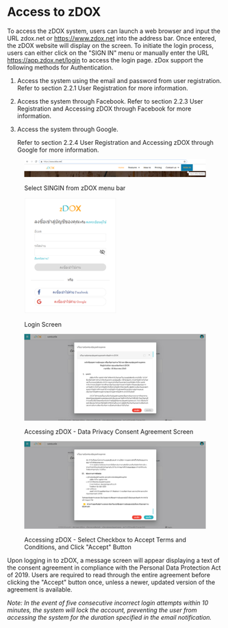 # Access to zDOX

To access the zDOX system, users can launch a web browser and input the URL zdox.net or https://www.zdox.net into the address bar. Once entered, the zDOX website will display on the screen. To initiate the login process, users can either click on the "SIGN IN" menu or manually enter the URL https://app.zdox.net/login to access the login page. zDox support the following methods for Authentication.

1. Access the system using the email and password from user registration. Refer to section 2.2.1 User Registration for more information.
2. Access the system through Facebook. Refer to section 2.2.3 User Registration and Accessing zDOX through Facebook for more information.
3.  Access the system through Google.

    Refer to section 2.2.4 User Registration and Accessing zDOX through Google for more information.

<figure><img src="../../../.gitbook/assets/Picture2-1.png" alt=""><figcaption><p>Select SINGIN from zDOX menu bar</p></figcaption></figure>

<figure><img src="../../../.gitbook/assets/Picture3.png" alt=""><figcaption><p>Login Screen</p></figcaption></figure>

<figure><img src="../../../.gitbook/assets/Picture2-3.png" alt=""><figcaption><p>Accessing zDOX - Data Privacy Consent Agreement Screen</p></figcaption></figure>

<figure><img src="../../../.gitbook/assets/Picture5.png" alt=""><figcaption><p>Accessing zDOX - Select Checkbox to Accept Terms and Conditions, and Click "Accept" Button</p></figcaption></figure>

Upon logging in to zDOX, a message screen will appear displaying a text of the consent agreement in compliance with the Personal Data Protection Act of 2019. Users are required to read through the entire agreement before clicking the "Accept" button once, unless a newer, updated version of the agreement is available.

_Note: In the event of five consecutive incorrect login attempts within 10 minutes, the system will lock the account, preventing the user from accessing the system for the duration specified in the email notification._
